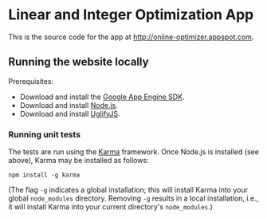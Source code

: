 # Linear and Integer Optimization App

This is the source code for the app at http://online-optimizer.appspot.com.

## Running the website locally
Prerequisites:

* Download and install the [Google App Engine SDK](https://cloud.google.com/appengine/downloads).
* Download and install [Node.js](http://nodejs.org/).
* Download and install [UglifyJS](https://github.com/mishoo/UglifyJS).


### Running unit tests
The tests are run using the [Karma](http://karma-runner.github.io/) framework. Once Node.js is installed (see above), Karma may be installed as follows:

    npm install -g karma

(The flag `-g` indicates a global installation; this will install Karma into your global `node_modules` directory. Removing `-g` results in a local installation, i.e., it will install Karma into your current directory's `node_modules`.)



